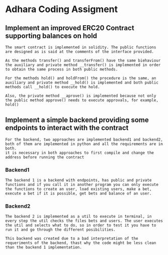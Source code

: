 # **Adhara Coding Assigment**

## **Implement an improved ERC20 Contract supporting balances on hold**

    The smart contract is implemented in solidity. The public functions are designed as is said at the comments of the interface provided. 

    As the methods transfer() and transferFrom() have the same biehaviour the auxiliary and private method __transfer() is implemented in order to obtain the same process in both public methods.

    For the methods hold() and holdFrom() the procedure is the same, an auxiliary and private method __hold() is implemented and both public methods call __hold() to execute the hold.

    Also, the private method __aprove() is implemented because not only the public method approve() needs to execute approvals, for example, hold()

## **Implement a simple backend providing some endpoints to interact with the contract**

    For the backend, two approaches are implemented backend1 and backend2, both of them are implemented in python and all the requirements are in both.
    it is necessary in both approaches to first compile and change the address before running the contract

### **Backend1**

    The backend 1 is a backend with endpoints, has public and private functions and if you call it in another program you can only execute the functions to create an user, load existing users, make a bet, execute a bet if it is possible, get bets and balance of an user. 

### **Backend2**
    The backend 2 is implemented as a util to execute in terminal, in every step the util checks the files bets and users. The user executes the util and selects what to do, so in order to test it you have to run it and go through the different posibilities.

    This backend was created due to a bad interpretation of the requeriments of the backend, thast why the code might be less clean than the backend 1 implementation.
